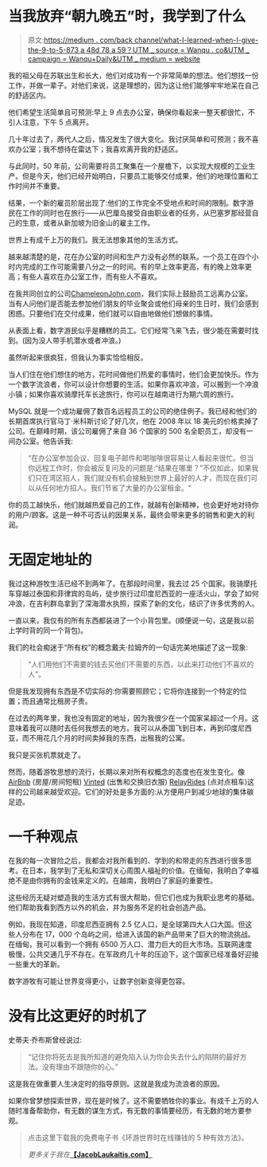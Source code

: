 # 当我放弃“朝九晚五”时，我学到了什么

> 原文:[https://medium . com/back channel/what-I-learned-when-I-give-the-9-to-5-873 a 48d 78 a 59？UTM _ source = Wanqu . co&UTM _ campaign = Wanqu+Daily&UTM _ medium = website](https://medium.com/backchannel/what-i-learned-when-i-gave-up-the-9-to-5-873a48d78a59?utm_source=wanqu.co&utm_campaign=Wanqu+Daily&utm_medium=website)



我的祖父母在苏联出生和长大，他们对成功有一个非常简单的想法。他们想找一份工作，并做一辈子。对他们来说，这是理想的，因为这让他们能够牢牢地呆在自己的舒适区内。

他们希望生活简单且可预测:早上 9 点去办公室，确保你看起来一整天都很忙，不引人注意，下午 5 点离开。

几十年过去了，两代人之后，情况发生了很大变化。我讨厌简单和可预测；我不喜欢办公室；我不想待在雷达下；我喜欢离开我的舒适区。

与此同时，50 年前，公司需要将员工聚集在一个屋檐下，以实现大规模的工业生产。但是今天，他们已经开始明白，只要员工能够交付成果，他们的地理位置和工作时间并不重要。

结果，一个新的雇员阶层出现了:他们的工作完全不受地点和时间的限制。数字游民在工作的同时也在旅行——从巴厘岛接受自由职业者的任务，从巴塞罗那经营自己的生意，或者从新加坡为旧金山的雇主工作。

世界上有成千上万的我们。我无法想象其他的生活方式。



越来越清楚的是，花在办公室的时间和生产力没有必然的联系。一个员工在四个小时内完成的工作可能需要八分之一的时间。有的早上效率更高，有的晚上效率更高；有些人喜欢在办公室工作，而有些人不喜欢。

在我共同创立的公司[ChameleonJohn.com](http://www.chameleonjohn.com/)，我们实际上鼓励员工远离办公室。当有人问他们是否能去参加他们朋友的毕业聚会或他们母亲的生日时，我们会感到困惑。只要他们在交付成果，他们就可以自由地做他们想做的事情。

从表面上看，数字游民似乎是糟糕的员工。它们经常飞来飞去，很少能在需要时找到。(因为没人带手机潜水或者冲浪。)

虽然听起来很疯狂，但我认为事实恰恰相反。

当人们住在他们想住的地方，花时间做他们热爱的事情时，他们会更加快乐。作为一个数字流浪者，你可以设计你想要的生活。如果你喜欢冲浪，可以搬到一个冲浪小镇；如果你喜欢骑摩托车长途旅行，你可以在越南进行为期六周的旅行。

MySQL 就是一个成功雇佣了数百名远程员工的公司的绝佳例子。我已经和他们的长期首席执行官马丁·米科斯讨论了好几次，他在 2008 年以 1B 美元的价格卖掉了公司。在巅峰时期，该公司雇佣了来自 36 个国家的 500 名全职员工，却没有一间办公室。他告诉我:

> “在办公室参加会议、回复电子邮件和喝咖啡很容易让人看起来很忙。但当你远程工作时，你会被反复问及的问题是:“结果在哪里？”不仅如此，如果我们只在湾区招人，我们就没有机会接触到世界上最好的人才，而现在我们可以从任何地方招人。我们节省了大量的办公室租金。"

你的员工越快乐，他们就越热爱自己的工作，就越有创新精神，也会更好地对待你的用户/顾客。这是一种不可否认的因果关系，最终会带来更多的销售和更大的利润。

# **无固定地址的**

我过这种游牧生活已经不到两年了。在那段时间里，我去过 25 个国家。我骑摩托车穿越过泰国和菲律宾的岛屿，徒步旅行过印度尼西亚的一座活火山，学会了如何冲浪，在吉利群岛拿到了深海潜水执照，探索了新的文化，结识了许多优秀的人。

一直以来，我仅有的所有东西都装进了一个小背包里。(顺便说一句，这是我以前上学时背的同一个背包)。



我们的社会痴迷于“所有权”的概念戴夫·拉姆齐的一句话完美地描述了这一现象:

> “人们用他们不需要的钱去买他们不需要的东西，以此来打动他们不喜欢的人”。

但是我发现拥有东西是不切实际的:你需要照顾它；它将你连接到一个特定的位置；而且通常比租房子贵。

在过去的两年里，我也没有固定的地址，因为我很少在一个国家呆超过一个月。这意味着我可以随时去任何我想去的地方。我可以从泰国飞到日本，再到印度尼西亚，而不用花几个月的时间卖掉我的东西，出租我的公寓。

我只是买张机票就走了。

然而，随着游牧思想的流行，长期以来对所有权概念的态度也在发生变化。像 [AirBnb](http://airbnb.com/) (房屋/房间短租) [Vinted](http://vinted.com/) (出售和交换旧衣服) [RelayRides](https://relayrides.com/) (点对点租车)这样的公司越来越受欢迎。它们的好处是多方面的:从方便用户到减少地球的集体碳足迹。

# 一千种观点

在我的每一次冒险之后，我都会对我所看到的、学到的和带走的东西进行很多思考。在日本，我学到了无私和深切关心周围人福祉的价值。在缅甸，我明白了幸福绝不是由你拥有的金钱来定义的。在越南，我明白了家庭的重要性。

这些经历无疑对塑造我的生活方式有很大帮助，但它们也成为我职业思考的基础。他们帮助我看到西方以外的机会，并为服务不足的社会创造产品。

例如，我现在知道，印度尼西亚拥有 2.5 亿人口，是全球第四大人口大国。但这些人分布在 17，000 个岛屿之间，给进入该国的新产品带来了巨大的物流挑战。在缅甸，我可以看到一个拥有 6500 万人口、潜力巨大的巨大市场。互联网速度极慢，公共交通几乎不存在。在军政府几十年的压迫下，这个国家已经准备好迎接一些重大的革新。

数字游牧有可能让世界变得更小，让数字创新变得更包容。

# 没有比这更好的时机了

史蒂夫·乔布斯曾经说过:

> “记住你将死去是我所知道的避免陷入认为你会失去什么的陷阱的最好方法。没有理由不跟随你的心。”

这是我在做重要人生决定时的指导原则。这就是我成为流浪者的原因。

如果你曾梦想探索世界，现在是时候了。这不需要牺牲你的事业。有成千上万的人随时准备帮助你，有无数的谋生方式，有无数的事情要经历，有无数的地方要参观。

> 点击这里下载我的免费电子书《环游世界时在线赚钱的 5 种有效方法》。
> 
> *更多关于我在*[**【JacobLaukaitis.com】**](http://www.jacoblaukaitis.com)

